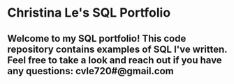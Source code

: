 # Christina Le's SQL Portfolio

## Welcome to my SQL portfolio! This code repository contains examples of SQL I've written. Feel free to take a look and reach out if you have any questions: cvle720#@gmail.com
